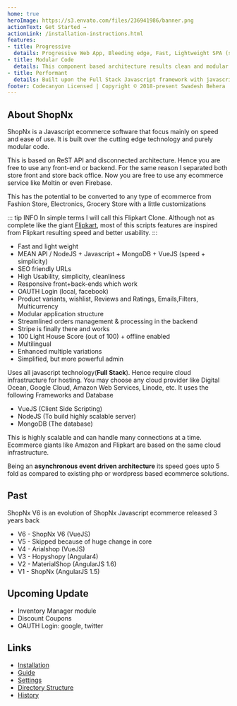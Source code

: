 ```yaml
---
home: true
heroImage: https://s3.envato.com/files/236941986/banner.png
actionText: Get Started →
actionLink: /installation-instructions.html
features:
- title: Progressive
  details: Progressive Web App, Bleeding edge, Fast, Lightweight SPA (single page application) ecommerce.
- title: Modular Code
  details: This component based architecture results clean and modular code which has the power to acomodate any ecommerce need.
- title: Performant
  details: Built upon the Full Stack Javascript framework with javascript based MongoDB database which makes it even faster.
footer: Codecanyon Licensed | Copyright © 2018-present Swadesh Behera
---
```


## About ShopNx

ShopNx is a Javascript ecommerce software that focus mainly on speed and ease of use. It is built over the cutting edge technology and purely modular code.

This is based on ReST API and disconnected architecture. Hence you are free to use any front-end or backend. For the same reason I separated both store front and store back office. Now you are free to use any ecommerce service like Moltin or even Firebase.

This has the potential to be converted to any type of ecommerce from Fashion Store, Electronics, Grocery Store with a little customizations

::: tip INFO
In simple terms I will call this Flipkart Clone. Although not as complete like the giant [Flipkart](https://www.flipkart.com/), most of this scripts features are inspired from Flipkart resulting speed and better usability.
:::

- Fast and light weight
- MEAN API / NodeJS + Javascript + MongoDB + VueJS (speed + simplicity)
- SEO friendly URLs
- High Usability, simplicity, cleanliness
- Responsive front+back-ends which work
- OAUTH Login (local, facebook) 
- Product variants, wishlist, Reviews and Ratings, Emails,Filters, Multicurrency
- Modular application structure
- Streamlined orders management & processing in the backend
- Stripe is finally there and works
- 100 Light House Score (out of 100) + offline enabled
- Multilingual
- Enhanced multiple variations
- Simplified, but more powerful admin

Uses all javascript technology(**Full Stack**). Hence require cloud infrastructure for hosting. You may choose any cloud provider like Digital Ocean, Google Cloud, Amazon Web Services, Linode, etc. It uses the following Frameworks and Database
- VueJS (Client Side Scripting)
- NodeJS (To build highly scalable server)
- MongoDB (The database)

This is highly scalable and can handle many connections at a time. Ecommerce giants like Amazon and Flipkart are based on the same cloud infrastructure.

Being an **asynchronous event driven architecture** its speed goes upto 5 fold as compared to existing php or wordpress based ecommerce solutions.

## Past
ShopNx V6 is an evolution of ShopNx Javascript ecommerce released 3 years back
 - V6 - ShopNx V6 (VueJS)
 - V5 - Skipped because of huge change in core
 - V4 - Arialshop (VueJS)
 - V3 - Hopyshopy (Angular4)
 - V2 - MaterialShop (AngularJS 1.6)
 - V1 - ShopNx (AngularJS 1.5)

## Upcoming Update
- Inventory Manager module
- Discount Coupons
- OAUTH Login: google, twitter

## Links
- [Installation](/installation-instructions.html)
- [Guide](/guide.html)
- [Settings](/settings.html)
- [Directory Structure](/directory-structure.html)
- [History](/history.html)